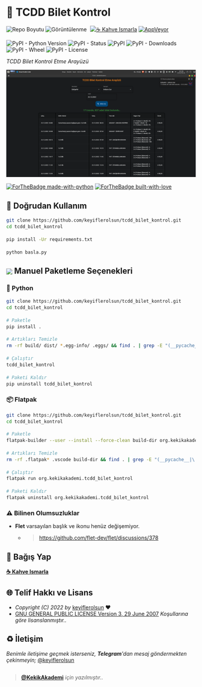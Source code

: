 # 🚉 TCDD Bilet Kontrol

![Repo Boyutu](https://img.shields.io/github/repo-size/keyiflerolsun/tcdd_bilet_kontrol)
![Görüntülenme](https://hits.seeyoufarm.com/api/count/incr/badge.svg?url=https://github.com/keyiflerolsun/tcdd_bilet_kontrol&title=Görüntülenme)
<a href="https://KekikAkademi.org/Kahve" target="_blank"><img src="https://img.shields.io/badge/☕️-Kahve Ismarla-ffdd00" title="☕️ Kahve Ismarla" style="padding-left:5px;"></a>
[![AppVeyor](https://ci.appveyor.com/api/projects/status/lkfsclo33bi52oxd?svg=true)](https://ci.appveyor.com/project/keyiflerolsun/tcdd_bilet_kontrol)

![PyPI - Python Version](https://img.shields.io/pypi/pyversions/tcdd-bilet-kontrol)
![PyPI - Status](https://img.shields.io/pypi/status/tcdd-bilet-kontrol)
![PyPI](https://img.shields.io/pypi/v/tcdd-bilet-kontrol)
![PyPI - Downloads](https://img.shields.io/pypi/dm/tcdd-bilet-kontrol)
![PyPI - Wheel](https://img.shields.io/pypi/wheel/tcdd-bilet-kontrol)
![PyPI - License](https://img.shields.io/pypi/l/tcdd-bilet-kontrol)

*TCDD Bilet Kontrol Etme Arayüzü*

![Ekran Goruntusu](Resimler/EkranGoruntusu.png)

[![ForTheBadge made-with-python](http://ForTheBadge.com/images/badges/made-with-python.svg)](https://www.python.org/)
[![ForTheBadge built-with-love](http://ForTheBadge.com/images/badges/built-with-love.svg)](https://GitHub.com/keyiflerolsun/)

## 🚀 Doğrudan Kullanım

```bash
git clone https://github.com/keyiflerolsun/tcdd_bilet_kontrol.git
cd tcdd_bilet_kontrol

pip install -Ur requirements.txt

python basla.py
```

## <img src="https://www.akashtrehan.com/assets/images/emoji/terminal.png" height="42" align="center"> Manuel Paketleme Seçenekleri

### 🐍 Python

```bash
git clone https://github.com/keyiflerolsun/tcdd_bilet_kontrol.git
cd tcdd_bilet_kontrol

# Paketle
pip install .

# Artıkları Temizle
rm -rf build/ dist/ *.egg-info/ .eggs/ && find . | grep -E "(__pycache__|\.pyc|\.pyo$)" | xargs rm -rf

# Çalıştır
tcdd_bilet_kontrol

# Paketi Kaldır
pip uninstall tcdd_bilet_kontrol
```

### 📦 Flatpak

```bash
git clone https://github.com/keyiflerolsun/tcdd_bilet_kontrol.git
cd tcdd_bilet_kontrol

# Paketle
flatpak-builder --user --install --force-clean build-dir org.kekikakademi.tcdd_bilet_kontrol.yml

# Artıkları Temizle
rm -rf .flatpak* .vscode build-dir && find . | grep -E "(__pycache__|\.pyc|\.pyo$)" | xargs rm -rf

# Çalıştır
flatpak run org.kekikakademi.tcdd_bilet_kontrol

# Paketi Kaldır
flatpak uninstall org.kekikakademi.tcdd_bilet_kontrol
```

### ⚠️ Bilinen Olumsuzluklar

- **Flet** varsayılan başlık ve ikonu henüz değişemiyor.
    - > https://github.com/flet-dev/flet/discussions/378

## 💸 Bağış Yap

**[☕️ Kahve Ismarla](https://KekikAkademi.org/Kahve)**

## 🌐 Telif Hakkı ve Lisans

* *Copyright (C) 2022 by* [keyiflerolsun](https://github.com/keyiflerolsun) ❤️️
* [GNU GENERAL PUBLIC LICENSE Version 3, 29 June 2007](https://github.com/keyiflerolsun/tcdd_bilet_kontrol/blob/master/LICENSE) *Koşullarına göre lisanslanmıştır..*

## ♻️ İletişim

*Benimle iletişime geçmek isterseniz, **Telegram**'dan mesaj göndermekten çekinmeyin;* [@keyiflerolsun](https://t.me/KekikKahve)

##

> **[@KekikAkademi](https://t.me/KekikAkademi)** *için yazılmıştır..*
